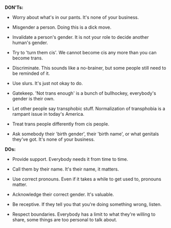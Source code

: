 **DON'Ts:**

+ Worry about what's in our pants. It's none of your business.

+ Misgender a person. Doing this is a dick move.

+ Invalidate a person's gender. It is not your role to decide another human's gender.
 
+ Try to 'turn them cis'. We cannot become cis any more than you can become trans.
 
+ Discriminate. This sounds like a no-brainer, but some people still need to be reminded of it.
 
+ Use slurs. It's just not okay to do.
 
+ Gatekeep. 'Not trans enough' is a bunch of bullhockey, everybody's gender is their own.
 
+ Let other people say transphobic stuff. Normalization of transphobia is a rampant issue in today's America.
 
+ Treat trans people differently from cis people. 

+ Ask somebody their 'birth gender', their 'birth name', or what genitals they've got. It's none of your business.

**DOs:**

+ Provide support. Everybody needs it from time to time.

+ Call them by their name. It's their name, it matters.

+ Use correct pronouns. Even if it takes a while to get used to, pronouns matter.

+ Acknowledge their correct gender. It's valuable.

+ Be receptive. If they tell you that you're doing something wrong, listen.

+ Respect boundaries. Everybody has a limit to what they're willing to share, some things are too personal to talk about.
